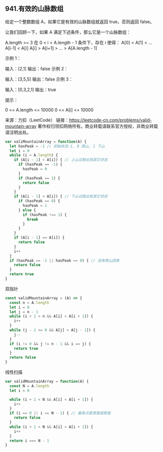 ## 941.有效的山脉数组

给定一个整数数组 A，如果它是有效的山脉数组就返回 true，否则返回 false。

让我们回顾一下，如果 A 满足下述条件，那么它是一个山脉数组：

A.length >= 3
在 0 < i < A.length - 1 条件下，存在 i 使得：
A[0] < A[1] < ... A[i-1] < A[i]
A[i] > A[i+1] > ... > A[A.length - 1]
 

示例 1：

输入：[2,1]
输出：false
示例 2：

输入：[3,5,5]
输出：false
示例 3：

输入：[0,3,2,1]
输出：true
 

提示：

0 <= A.length <= 10000
0 <= A[i] <= 10000 
 

来源：力扣（LeetCode）
链接：https://leetcode-cn.com/problems/valid-mountain-array
著作权归领扣网络所有。商业转载请联系官方授权，非商业转载请注明出处。

```js
var valiMountainArray = function(A) {
  let hasPeak = -1 // 初始状态-1, 0 爬山, 1 下山
  let i = 0
  while (i < A.length) {
    if (A[i - 1] < A[i]) { // 上山过程出现其它状态
      if (hasPeak == -1) {
        hasPeak = 0
      }
      if (hasPeak == 1) {
        return false
      }
    }
    if (A[i - 1] > A[i]) { // 下山过程出现其它状态
      if (hasPeak == 0) {
        hasPeak = 1
      } else {
        if (hasPeak !== 1) {
          break
        }
      }
    }
    if (A[i - 1] == A[i]) {
      return false
    }
    i++
  }
  if (hasPeak == -1 || hasPeak == 0) { // 没有爬山回来
    return false
  }
  return true
}
```

双指针

```js
const validMountainArray = (A) => {
  const n = A.length
  let i = 0
  let j = n - 1
  while (i + 1 < n && A[i] < A[i + 1]) {
    i++
  }
  while (j - 1 >= 0 && A[j] > A[j - 1]) {
    j--
  }
  if (i != 0 && j != n - 1 && i == j) {
    return true
  }
  return false
}
```

线性扫描

```js
var validMountainArray = function(A) {
  const N = A.length
  let i = 0

  while (i + 1 < N && A[i] < A[i + 1]) {
    i++
  }
  if (i == 0 || i == N - 1) { // 最高点是首值或尾值
    return false
  }
  while (i + 1 < N && A[i] > A[i + 1]) {
    i++
  }
  return i === N - 1
}
```